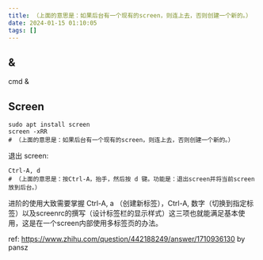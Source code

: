 ```yaml
---
title: （上面的意思是：如果后台有一个现有的screen，则连上去，否则创建一个新的。）
date: 2024-01-15 01:10:05
tags: []
---
```

## &

cmd &

## Screen

```
sudo apt install screen
screen -xRR
# （上面的意思是：如果后台有一个现有的screen，则连上去，否则创建一个新的。）
```

退出 screen: 

```
Ctrl-A, d
# （上面的意思是：按Ctrl-A，抬手，然后按 d 键。功能是：退出screen并将当前screen放到后台。）
```

进阶的使用大致需要掌握 Ctrl-A, a （创建新标签），Ctrl-A, 数字（切换到指定标签）以及screenrc的撰写（设计标签栏的显示样式）这三项也就能满足基本使用，这是在一个screen内部使用多标签页的办法。

ref: https://www.zhihu.com/question/442188249/answer/1710936130 by pansz

